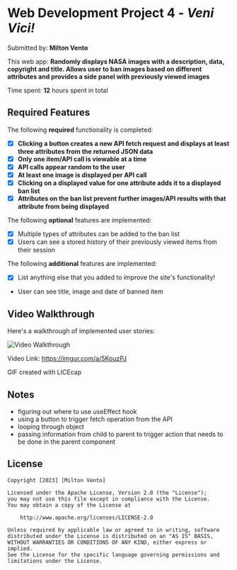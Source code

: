 # Web Development Project 4 - *Veni Vici!*

Submitted by: **Milton Vento**

This web app: **Randomly displays NASA images with a description, data, copyright and title. Allows user to ban images based on different attributes and provides a side panel with previously viewed images**

Time spent: **12** hours spent in total

## Required Features

The following **required** functionality is completed:

- [x] **Clicking a button creates a new API fetch request and displays at least three attributes from the returned JSON data**
- [x] **Only one item/API call is viewable at a time**
- [x] **API calls appear random to the user**
- [x] **At least one image is displayed per API call**
- [x] **Clicking on a displayed value for one attribute adds it to a displayed ban list**
- [x] **Attributes on the ban list prevent further images/API results with that attribute from being displayed**

The following **optional** features are implemented:

- [x] Multiple types of attributes can be added to the ban list
- [x] Users can see a stored history of their previously viewed items from their session

The following **additional** features are implemented:

* [x] List anything else that you added to improve the site's functionality!

- User can see title, image and date of banned item 

## Video Walkthrough

Here's a walkthrough of implemented user stories:

<img src='https://imgur.com/a/5KouzPJ' title='Video Walkthrough' width='' alt='Video Walkthrough' />

Video Link:
https://imgur.com/a/5KouzPJ

<!-- Replace this with whatever GIF tool you used! -->
GIF created with LICEcap  
<!-- Recommended tools:
[Kap](https://getkap.co/) for macOS
[ScreenToGif](https://www.screentogif.com/) for Windows
[peek](https://github.com/phw/peek) for Linux. -->

## Notes

- figuring out where to use useEffect hook
- using a button to trigger fetch operation from the API
- looping through object
- passing information from child to parent to trigger action that needs to be done in the parent component

## License

    Copyright [2023] [Milton Vento]

    Licensed under the Apache License, Version 2.0 (the "License");
    you may not use this file except in compliance with the License.
    You may obtain a copy of the License at

        http://www.apache.org/licenses/LICENSE-2.0

    Unless required by applicable law or agreed to in writing, software
    distributed under the License is distributed on an "AS IS" BASIS,
    WITHOUT WARRANTIES OR CONDITIONS OF ANY KIND, either express or implied.
    See the License for the specific language governing permissions and
    limitations under the License.
